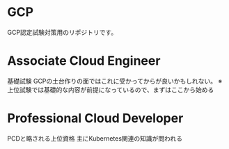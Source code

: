 # GCP
GCP認定試験対策用のリポジトリです。

# Associate Cloud Engineer
基礎試験
GCPの土台作りの面ではこれに受かってからが良いかもしれない。
※上位試験では基礎的な内容が前提になっているので、まずはここから始める

# Professional Cloud Developer
PCDと略される上位資格
主にKubernetes関連の知識が問われる

